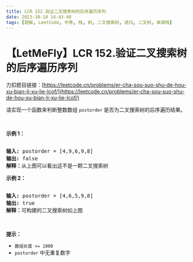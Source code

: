 ```yaml
---
title: LCR 152.验证二叉搜索树的后序遍历序列
date: 2023-10-10 14-43-40
tags: [题解, LeetCode, 中等, 栈, 树, 二叉搜索树, 递归, 二叉树, 单调栈]
---
```


# 【LetMeFly】LCR 152.验证二叉搜索树的后序遍历序列

力扣题目链接：[https://leetcode.cn/problems/er-cha-sou-suo-shu-de-hou-xu-bian-li-xu-lie-lcof/](https://leetcode.cn/problems/er-cha-sou-suo-shu-de-hou-xu-bian-li-xu-lie-lcof/)

<p>请实现一个函数来判断整数数组 <code>postorder</code> 是否为二叉搜索树的后序遍历结果。</p>

<p>&nbsp;</p>

<p><strong>示例 1：</strong></p>

<p><img alt="" src="https://pic.leetcode.cn/1694762751-fwHhWX-%E5%89%91%E6%8C%8733%E7%A4%BA%E4%BE%8B1.png" /></p>

<pre>
<strong>输入: </strong>postorder = [4,9,6,9,8]
<strong>输出: </strong>false 
<strong>解释：</strong>从上图可以看出这不是一颗二叉搜索树
</pre>

<p><strong>示例 2：</strong></p>

<p><img alt="" src="https://pic.leetcode.cn/1694762510-vVpTic-%E5%89%91%E6%8C%8733.png" /></p>

<pre>
<strong>输入: </strong>postorder = [4,6,5,9,8]
<strong>输出: </strong>true 
<strong>解释：</strong>可构建的二叉搜索树如上图
</pre>

<p>&nbsp;</p>

<p><strong>提示：</strong></p>

<ul>
	<li><code>数组长度 &lt;= 1000</code></li>
	<li><code>postorder</code> 中无重复数字</li>
</ul>

<p>&nbsp;</p>


    